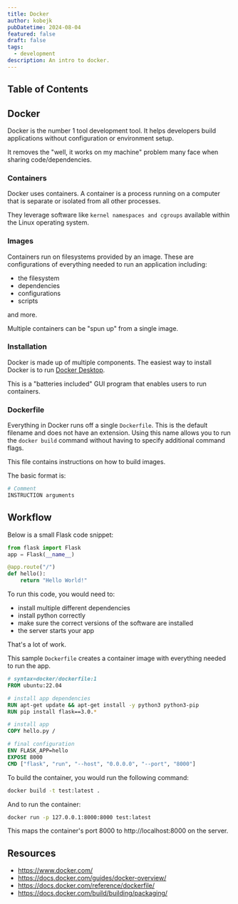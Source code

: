 ```yaml
---
title: Docker
author: kobejk
pubDatetime: 2024-08-04
featured: false
draft: false
tags:
  - development
description: An intro to docker.
---
```


## Table of Contents

## Docker

Docker is the number 1 tool development tool. It helps developers build applications without configuration or environment setup.

It removes the "well, it works on my machine" problem many face when sharing code/dependencies.

### Containers

Docker uses containers. A container is a process running on a computer that is separate or isolated from all other processes.

They leverage software like `kernel namespaces and cgroups` available within the Linux operating system.

### Images

Containers run on filesystems provided by an image. These are configurations of everything needed to run an application including:

- the filesystem
- dependencies
- configurations
- scripts

and more.

Multiple containers can be "spun up" from a single image.

### Installation

Docker is made up of multiple components. The easiest way to install Docker is to run [Docker Desktop](https://docs.docker.com/desktop/).

This is a "batteries included" GUI program that enables users to run containers.

### Dockerfile

Everything in Docker runs off a single `Dockerfile`. This is the default filename and does not have an extension. Using this name allows you to run the `docker build` command without having to specify additional command flags.

This file contains instructions on how to build images.

The basic format is:

```dockerfile
# Comment
INSTRUCTION arguments
```

## Workflow

Below is a small Flask code snippet:

```python
from flask import Flask
app = Flask(__name__)

@app.route("/")
def hello():
    return "Hello World!"
```

To run this code, you would need to:

- install multiple different dependencies
- install python correctly
- make sure the correct versions of the software are installed
- the server starts your app

That's a lot of work.

This sample `Dockerfile` creates a container image with everything needed to run the app.

```dockerfile
# syntax=docker/dockerfile:1
FROM ubuntu:22.04

# install app dependencies
RUN apt-get update && apt-get install -y python3 python3-pip
RUN pip install flask==3.0.*

# install app
COPY hello.py /

# final configuration
ENV FLASK_APP=hello
EXPOSE 8000
CMD ["flask", "run", "--host", "0.0.0.0", "--port", "8000"]
```

To build the container, you would run the following command:

```bash
docker build -t test:latest .
```

And to run the container:

```bash
docker run -p 127.0.0.1:8000:8000 test:latest
```

This maps the container's port 8000 to http://localhost:8000 on the server.

## Resources

- https://www.docker.com/
- https://docs.docker.com/guides/docker-overview/
- https://docs.docker.com/reference/dockerfile/
- https://docs.docker.com/build/building/packaging/
